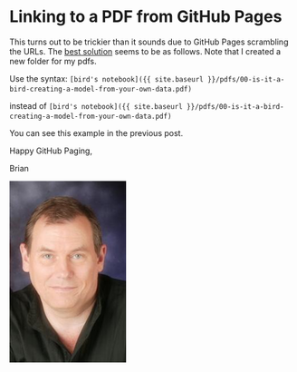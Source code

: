 # Linking to a PDF from GitHub Pages

This turns out to be trickier than it sounds due to GitHub Pages scrambling the URLs.  The [best solution](https://stackoverflow.com/questions/30745981/opening-pdf-in-a-browser-with-github-pages) seems to be as follows. Note that I created a new folder for my pdfs.

Use the syntax:
`[bird's notebook]({{ site.baseurl }}/pdfs/00-is-it-a-bird-creating-a-model-from-your-own-data.pdf)`

instead of
`[bird's notebook]({{ site.baseurl }}/pdfs/00-is-it-a-bird-creating-a-model-from-your-own-data.pdf)`

You can see this example in the previous post.  

Happy GitHub Paging, 


Brian

![](/images/Lovell_portrait_small.jpg "Brian Lovell")
